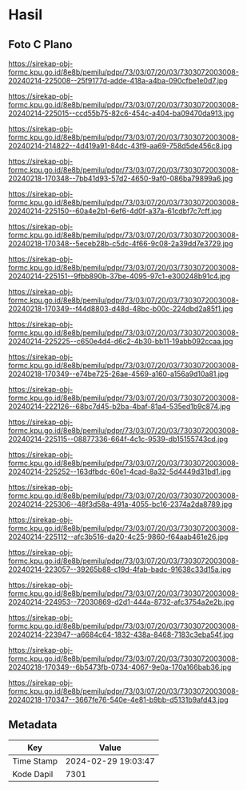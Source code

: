 # Hasil

## Foto C Plano

https://sirekap-obj-formc.kpu.go.id/8e8b/pemilu/pdpr/73/03/07/20/03/7303072003008-20240214-225008--25f9177d-adde-418a-a4ba-090cfbe1e0d7.jpg

https://sirekap-obj-formc.kpu.go.id/8e8b/pemilu/pdpr/73/03/07/20/03/7303072003008-20240214-225015--ccd55b75-82c6-454c-a404-ba09470da913.jpg

https://sirekap-obj-formc.kpu.go.id/8e8b/pemilu/pdpr/73/03/07/20/03/7303072003008-20240214-214822--4d419a91-84dc-43f9-aa69-758d5de456c8.jpg

https://sirekap-obj-formc.kpu.go.id/8e8b/pemilu/pdpr/73/03/07/20/03/7303072003008-20240218-170348--7bb41d93-57d2-4650-9af0-086ba79899a6.jpg

https://sirekap-obj-formc.kpu.go.id/8e8b/pemilu/pdpr/73/03/07/20/03/7303072003008-20240214-225150--60a4e2b1-6ef6-4d0f-a37a-61cdbf7c7cff.jpg

https://sirekap-obj-formc.kpu.go.id/8e8b/pemilu/pdpr/73/03/07/20/03/7303072003008-20240218-170348--5eceb28b-c5dc-4f66-9c08-2a39dd7e3729.jpg

https://sirekap-obj-formc.kpu.go.id/8e8b/pemilu/pdpr/73/03/07/20/03/7303072003008-20240214-225151--9fbb890b-37be-4095-97c1-e300248b91c4.jpg

https://sirekap-obj-formc.kpu.go.id/8e8b/pemilu/pdpr/73/03/07/20/03/7303072003008-20240218-170349--f44d8803-d48d-48bc-b00c-224dbd2a85f1.jpg

https://sirekap-obj-formc.kpu.go.id/8e8b/pemilu/pdpr/73/03/07/20/03/7303072003008-20240214-225225--c650e4d4-d6c2-4b30-bb11-19abb092ccaa.jpg

https://sirekap-obj-formc.kpu.go.id/8e8b/pemilu/pdpr/73/03/07/20/03/7303072003008-20240218-170349--e74be725-26ae-4569-a160-a156a9d10a81.jpg

https://sirekap-obj-formc.kpu.go.id/8e8b/pemilu/pdpr/73/03/07/20/03/7303072003008-20240214-222126--68bc7d45-b2ba-4baf-81a4-535ed1b9c874.jpg

https://sirekap-obj-formc.kpu.go.id/8e8b/pemilu/pdpr/73/03/07/20/03/7303072003008-20240214-225115--08877336-664f-4c1c-9539-db15155743cd.jpg

https://sirekap-obj-formc.kpu.go.id/8e8b/pemilu/pdpr/73/03/07/20/03/7303072003008-20240214-225252--163dfbdc-60e1-4cad-8a32-5d4449d31bd1.jpg

https://sirekap-obj-formc.kpu.go.id/8e8b/pemilu/pdpr/73/03/07/20/03/7303072003008-20240214-225306--48f3d58a-491a-4055-bc16-2374a2da8789.jpg

https://sirekap-obj-formc.kpu.go.id/8e8b/pemilu/pdpr/73/03/07/20/03/7303072003008-20240214-225112--afc3b516-da20-4c25-9860-f64aab461e26.jpg

https://sirekap-obj-formc.kpu.go.id/8e8b/pemilu/pdpr/73/03/07/20/03/7303072003008-20240214-223057--39265b88-c19d-4fab-badc-91638c33d15a.jpg

https://sirekap-obj-formc.kpu.go.id/8e8b/pemilu/pdpr/73/03/07/20/03/7303072003008-20240214-224953--72030869-d2d1-444a-8732-afc3754a2e2b.jpg

https://sirekap-obj-formc.kpu.go.id/8e8b/pemilu/pdpr/73/03/07/20/03/7303072003008-20240214-223947--a6684c64-1832-438a-8468-7183c3eba54f.jpg

https://sirekap-obj-formc.kpu.go.id/8e8b/pemilu/pdpr/73/03/07/20/03/7303072003008-20240218-170349--6b5473fb-0734-4067-9e0a-170a166bab36.jpg

https://sirekap-obj-formc.kpu.go.id/8e8b/pemilu/pdpr/73/03/07/20/03/7303072003008-20240218-170347--3667fe76-540e-4e81-b9bb-d5131b9afd43.jpg


## Metadata

| Key        | Value               |
| ---------- | ------------------- |
| Time Stamp | 2024-02-29 19:03:47 |
| Kode Dapil | 7301                |



